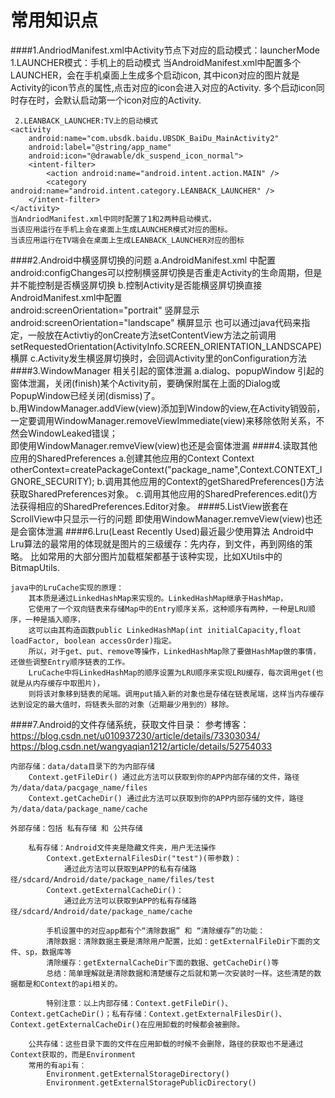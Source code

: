 # **常用知识点** #
####1.AndriodManifest.xml中Activity节点下<intent-filter>对应的启动模式：launcherMode 
	 1.LAUNCHER模式：手机上的启动模式
	<activity
     	android:name="com.ubsdk.baidu.UBSDK_BaiDu_MainActivity2"
     	android:label="@string/app_name" 
     	android:icon="@drawable/dk_suspend_icon_normal">
		<intent-filter>
			<action android:name="android.intent.action.MAIN"/>
			<category android:name="android.intent.category.LAUNCHER"/>
		</intent-filter>
	</activity> 
	当AndroidManifest.xml中配置多个LAUNCHER，会在手机桌面上生成多个启动icon, 
	其中icon对应的图片就是Activity的icon节点的属性,点击对应的icon会进入对应的Activity. 
	多个启动icon同时存在时，会默认启动第一个icon对应的Activity. 

     2.LEANBACK_LAUNCHER:TV上的启动模式  
	<activity
     	android:name="com.ubsdk.baidu.UBSDK_BaiDu_MainActivity2"
     	android:label="@string/app_name" 
     	android:icon="@drawable/dk_suspend_icon_normal">
		<intent-filter>
            <action android:name="android.intent.action.MAIN" />
            <category android:name="android.intent.category.LEANBACK_LAUNCHER" />
		</intent-filter>
	</activity> 
	当AndriodManifest.xml中同时配置了1和2两种启动模式， 
	当该应用运行在手机上会在桌面上生成LAUNCHER模式对应的图标。 
	当该应用运行在TV端会在桌面上生成LEANBACK_LAUNCHER对应的图标

####2.Android中横竖屏切换的问题
		a.AndroidManifest.xml 中配置android:configChanges可以控制横竖屏切换是否重走Activity的生命周期，但是并不能控制是否横竖屏切换
		b.控制Activity是否能横竖屏切换直接AndroidManifest.xml中配置  
			android:screenOrientation="portrait" 竖屏显示 
			android:screenOrientation="landscape" 横屏显示 
		也可以通过java代码来指定，一般放在Activtiy的onCreate方法setContentView方法之前调用  
			setRequestedOrientation(ActivityInfo.SCREEN_ORIENTATION_LANDSCAPE)横屏 
		c.Activity发生横竖屏切换时，会回调Activity里的onConfiguration方法  
####3.WindowManager 相关引起的窗体泄漏 
		a.dialog、popupWindow 引起的窗体泄漏，关闭(finish)某个Activity前，要确保附属在上面的Dialog或PopupWindow已经关闭(dismiss)了。  
		b.用WindowManager.addView(view)添加到Window的view,在Activity销毁前，一定要调用WindowManager.removeViewImmediate(view)来移除依附关系，不然会WindowLeaked错误；  
		即使用WindowManager.remveView(view)也还是会窗体泄漏 
####4.读取其他应用的SharedPreferences 
	a.创建其他应用的Context
	  Context otherContext=createPackageContext("package_name",Context.CONTEXT_IGNORE_SECURITY); 
	b.调用其他应用的Context的getSharedPreferences()方法获取SharedPreferences对象。 
	c.调用其他应用的SharedPreferences.edit()方法获得相应的SharedPreferences.Editor对象。 
####5.ListView嵌套在ScrollView中只显示一行的问题 
		即使用WindowManager.remveView(view)也还是会窗体泄漏 
####6.Lru(Least Recently Used)最近最少使用算法 
	Android中Lru算法的最常用的体现就是图片的三级缓存：先内存，到文件，再到网络的策略。 
	比如常用的大部分图片加载框架都基于该种实现，比如XUtils中的BitmapUtils.  
 
	java中的LruCache实现的原理：
		其本质是通过LinkedHashMap来实现的。LinkedHashMap继承于HashMap，  
		它使用了一个双向链表来存储Map中的Entry顺序关系，这种顺序有两种，一种是LRU顺序，一种是插入顺序，  
		这可以由其构造函数public LinkedHashMap(int initialCapacity,float loadFactor, boolean accessOrder)指定。   
		所以，对于get、put、remove等操作，LinkedHashMap除了要做HashMap做的事情，还做些调整Entry顺序链表的工作。  
		LruCache中将LinkedHashMap的顺序设置为LRU顺序来实现LRU缓存，每次调用get(也就是从内存缓存中取图片)，   
		则将该对象移到链表的尾端。调用put插入新的对象也是存储在链表尾端，这样当内存缓存达到设定的最大值时，将链表头部的对象（近期最少用到的）移除。

####7.Android的文件存储系统，获取文件目录： 
	参考博客：https://blog.csdn.net/u010937230/article/details/73303034/  
			 https://blog.csdn.net/wangyaqian1212/article/details/52754033

	内部存储：data/data目录下的为内部存储
		Context.getFileDir() 通过此方法可以获取到你的APP内部存储的文件，路径为/data/data/pacgage_name/files   
		Context.getCacheDir() 通过此方法可以获取到你的APP内部存储的文件，路径为/data/data/package_name/cache   
     
	外部存储：包括 私有存储 和 公共存储

		私有存储：Android文件夹是隐藏文件夹，用户无法操作
			Context.getExternalFilesDir("test")(带参数)：
	    	 	通过此方法可以获取到APP的私有存储路径/sdcard/Android/date/package_name/files/test
	    	Context.getExternalCacheDir()：
				通过此方法可以获取到APP的私有存储路径/sdcard/Android/date/package_name/cache 
 
			手机设置中的对应app都有个“清除数据” 和 “清除缓存”的功能： 
			清除数据：清除数据主要是清除用户配置，比如：getExternalFileDir下面的文件、sp，数据库等  
			清除缓存：getExternalCacheDir下面的数据、getCacheDir()等 
			总结：简单理解就是清除数据和清楚缓存之后就和第一次安装时一样。这些清楚的数据都是和Context的api相关的。 

			特别注意：以上内部存储：Context.getFileDir()、Context.getCacheDir()；私有存储：Context.getExternalFilesDir()、Context.getExternalCacheDir()在应用卸载的时候都会被删除。   

		公共存储：这些目录下面的文件在应用卸载的时候不会删除，路径的获取也不是通过Context获取的，而是Environment
		常用的有api有：
			Environment.getExternalStorageDirectory()
			Environment.getExternalStoragePublicDirectory() 

		
		
	
	
			
